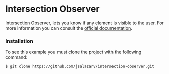 # Intersection Observer

Intersection Observer, lets you know if any element is visible to the user.
For more information you can consult the [official documentation](https://developer.mozilla.org/en-US/docs/Web/API/Intersection_Observer_API). 

### Installation

To see this example you must clone the project with the following command:

```bash
$ git clone https://github.com/jsalazarv/intersection-observer.git
```
